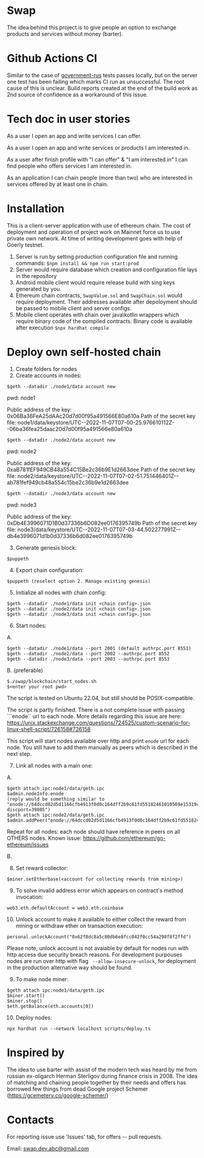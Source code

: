 # Swap
The idea behind this project is to give people an option to exchange products and services without money (barter).  

# Github Actions CI
Similar to the case of <a href="https://github.com/Gelassen/government-rus">government-rus</a> tests passes locally, but on the server one test has been failing which marks CI run as unsuccessful. The root cause of this is unclear. Build reports created at the end of the build work as 2nd source of confidence as a workaround of this issue.  

# Tech doc in user stories
As a user I open an app and write services I can offer. 

As a user I open an app and write services or products I am interested in.

As a user after finish profile with "I can offer" & "I am interested in" I can find people who offers services I am interested in. 

As an application I can chain people (more than two) who are interested in services offered by at least one in chain. 

# Installation
This is a client-server application with use of ethereum chain. The cost of deployment and operation of project work on Mainnet force us to use private own network. At time of writing development goes with help of Goerly testnet. 

1. Server is run by setting production configuration file and running commands: ```$npm install && npm run start:prod```
2. Server would require database which creation and configuration file lays in the repository
3. Android mobile client would require release build with sing keys generated by you.
4. Ethereum chain contracts, ```SwapValue.sol``` and ```SwapChain.sol``` would require deployment. Their addresses available after depoloyment should be passed to mobile client and server configs.
5. Mobile client operates with chain over java\kotlin wrappers which require binary code of the compiled contracts. Binary code is available after execution ```$npx hardhat compile```

# Deploy own self-hosted chain
1. Create folders for nodes
2. Create accounts in nodes: 

```$geth --datadir ./node1/data account new```

pwd: node1

Public address of the key:   0x06Ba36FeA25dAAc20d7d00f95a491566E80a610a
Path of the secret key file: node1/data/keystore/UTC--2022-11-07T07-00-25.976610112Z--06ba36fea25daac20d7d00f95a491566e80a610a

```$geth --datadir ./node2/data account new```

pwd: node2

Public address of the key:   0xaB781fEF949CB48a554C15Be2c36b9E1d2663dee
Path of the secret key file: node2/data/keystore/UTC--2022-11-07T07-02-51.751446401Z--ab781fef949cb48a554c15be2c36b9e1d2663dee

```$geth --datadir ./node3/data account new```

pwd: node3

Public address of the key:   0xDb4E3996071D1B0d37336b6D082ee0176395749b
Path of the secret key file: node3/data/keystore/UTC--2022-11-07T07-03-44.502277991Z--db4e3996071d1b0d37336b6d082ee0176395749b

3. Generate genesis block:

```$puppeth```

4. Export chain configuration: 

```$puppeth (reselect option 2. Manage existing genesis)```

5. Initialize all nodes with chain config: 

```
$geth --datadir ./node1/data init <chain config>.json
$geth --datadir ./node2/data init <chain config>.json
$geth --datadir ./node3/data init <chain config>.json
```

6. Start nodes: 

A.
```
$geth --datadir ./node1/data --port 2001 (default authrpc.port 8551)
$geth --datadir ./node2/data --port 2002 --authrpc.port 8552
$geth --datadir ./node3/data --port 2003 --authrpc.port 8553
```
B. (preferable)
```
$./swap/blockchain/start_nodes.sh
$<enter your root pwd>
```
The script is tested on Ubuntu 22.04, but still should be POSIX-compatible. 

The script is partly finished. There is a not complete issue with passing ```enode`` url to each node. More details regarding this issue are here:
https://unix.stackexchange.com/questions/724525/custom-scenario-for-linux-shell-script/726158#726158

This script will start nodes available over http and print ```enode``` url for each node. You still have to add them manually as peers which is described in the next step.

7. Link all nodes with a main one: 

A.
```
$geth attach ipc:node1/data/geth.ipc
$admin.nodeInfo.enode
(reply would be something similar to "enode://64dccd02d5d1166cfb4913f0d0c164dff2b9c61fd55182461010569e15319c7ff5cb4dc8b502e441c38c80ae1b42c2cc95c7e170ed973bb0353d766669c5447c@195.178.22.21:2001?discport=39805")
$geth attach ipc:node2/data/geth.ipc
$admin.addPeer("enode://64dccd02d5d1166cfb4913f0d0c164dff2b9c61fd55182461010569e15319c7ff5cb4dc8b502e441c38c80ae1b42c2cc95c7e170ed973bb0353d766669c5447c@127.0.0.1:2001")
```
Repeat for all nodes: each node should have reference in peers on all OTHERS nodes. Known issue: https://github.com/ethereum/go-ethereum/issues

B.
<complete me>

8. Set reward collector:

```
$miner.setEtherbase(<account for collecting rewards from mining>)
```

9. To solve invalid address error which appears on contract's method invocation:
```
web3.eth.defaultAccount = web3.eth.coinbase
```

10. Unlock account to make it available to either collect the reward from mining or withdraw ether on transaction execution:
```
personal.unlockAccount("0x62f8dc8a5c80db6e8fcc042f0cc54a298f8f2ffd")
```

Please note, unlock account is not avaiable by default for nodes run with http access due security breach reasons. For development purpouses nodes are run over http with flag ``` --allow-insecure-unlock```, for deployment in the production alternative way should be found. 

9. To make node miner:

```
$geth attach ipc:node3/data/geth.ipc
$miner.start()
$miner.stop()
$eth.getBalance(eth.accounts[0])
```

10. Deploy nodes: 

```
npx hardhat run --network localhost scripts/deploy.ts
```

# Inspired by
The idea to use barter with assist of the modern tech was heard by me from russian ex-oligarch Herman Sterligov during finance crisis in 2008. The idea of matching and chaining people together by their needs and offers has borrowed few things from dead Google project Schemer (https://gcemetery.co/google-schemer/) 

# Contacts
For reporting issue use 'Issues' tab, for offers -- pull requests.

Email: swap.dev.abc@gmail.com
